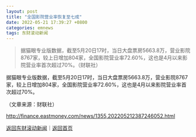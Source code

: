 ```yaml
---
layout: post
title: "全国影院营业率恢复至七成"
date: 2022-05-21 17:39:27 +0800
categories: emnews
tags: 东财滚动新闻
---
```

> 据猫眼专业版数据，截至5月20日17时，当日大盘票房5663.8万，营业影院8767家，较上日增加804家，全国影院营业率72.60%，这也是4月以来影院营业率首次超过70%。（财联社）

<p>据猫眼专业版数据，截至5月20日17时，当日大盘票房5663.8万，营业影院8767家，较上日增加804家，全国影院营业率72.60%，这也是4月以来影院营业率首次超过70%。</p><p class="em_media">（文章来源：财联社）</p>

<http://finance.eastmoney.com/news/1355,202205212387246052.html>

[返回东财滚动新闻](//finews.withounder.com/emnews/)｜[返回首页](//finews.withounder.com/)
